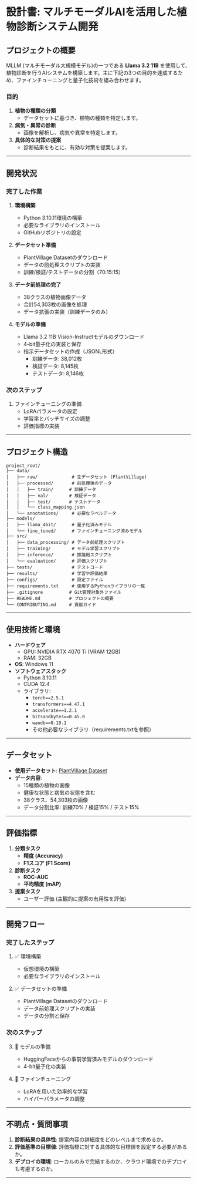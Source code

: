 # **設計書: マルチモーダルAIを活用した植物診断システム開発**

## **プロジェクトの概要**

MLLM (マルチモーダル大規模モデル)の一つである **Llama 3.2 11B** を使用して、植物診断を行うAIシステムを構築します。主に下記の3つの目的を達成するため、ファインチューニングと量子化技術を組み合わせます。

### **目的**
1. **植物の種類の分類**  
   - データセットに基づき、植物の種類を特定します。
2. **病気・異常の診断**  
   - 画像を解析し、病気や異常を特定します。
3. **具体的な対策の提案**  
   - 診断結果をもとに、有効な対策を提案します。

---

## **開発状況**

### **完了した作業**
1. **環境構築**
   - Python 3.10.11環境の構築
   - 必要なライブラリのインストール
   - GitHubリポジトリの設定

2. **データセット準備**
   - PlantVillage Datasetのダウンロード
   - データの前処理スクリプトの実装
   - 訓練/検証/テストデータの分割（70:15:15）

3. **データ前処理の完了**
   - 38クラスの植物画像データ
   - 合計54,303枚の画像を処理
   - データ拡張の実装（訓練データのみ）

4. **モデルの準備**
   - Llama 3.2 11B Vision-Instructモデルのダウンロード
   - 4-bit量子化の実装と保存
   - 指示データセットの作成（JSONL形式）
     - 訓練データ: 38,012枚
     - 検証データ: 8,145枚
     - テストデータ: 8,146枚

### **次のステップ**
1. ファインチューニングの準備
   - LoRAパラメータの設定
   - 学習率とバッチサイズの調整
   - 評価指標の実装

---

## **プロジェクト構造**

```
project_root/
├── data/
│   ├── raw/             # 生データセット (PlantVillage)
│   ├── processed/       # 前処理後のデータ
│   │   ├── train/      # 訓練データ
│   │   ├── val/        # 検証データ
│   │   ├── test/       # テストデータ
│   │   └── class_mapping.json
│   └── annotations/     # 必要なラベルデータ
├── models/
│   ├── llama_4bit/      # 量子化済みモデル
│   └── fine_tuned/      # ファインチューニング済みモデル
├── src/
│   ├── data_processing/ # データ前処理スクリプト
│   ├── training/        # モデル学習スクリプト
│   ├── inference/       # 推論用スクリプト
│   └── evaluation/      # 評価スクリプト
├── tests/               # テストコード
├── results/             # 学習や評価結果
├── configs/             # 設定ファイル
├── requirements.txt     # 使用するPythonライブラリの一覧
├── .gitignore          # Git管理対象外ファイル
├── README.md           # プロジェクトの概要
└── CONTRIBUTING.md     # 貢献ガイド
```

---

## **使用技術と環境**

- **ハードウェア**
  - GPU: NVIDIA RTX 4070 Ti (VRAM 12GB)
  - RAM: 32GB
- **OS**: Windows 11
- **ソフトウェアスタック**
  - Python 3.10.11
  - CUDA 12.4
  - ライブラリ: 
    - `torch==2.5.1`
    - `transformers==4.47.1`
    - `accelerate==1.2.1`
    - `bitsandbytes==0.45.0`
    - `wandb==0.19.1`
    - その他必要なライブラリ（requirements.txtを参照）

---

## **データセット**

- **使用データセット**: [PlantVillage Dataset](https://www.kaggle.com/datasets/abdallahalidev/plantvillage-dataset)
- **データ内容**:
  - 15種類の植物の画像
  - 健康な状態と病気の状態を含む
  - 38クラス、54,303枚の画像
  - データ分割比率: 訓練70% / 検証15% / テスト15%

---

## **評価指標**

1. **分類タスク**
   - **精度 (Accuracy)**
   - **F1スコア (F1 Score)**
2. **診断タスク**
   - **ROC-AUC**
   - **平均精度 (mAP)**
3. **提案タスク**
   - ユーザー評価 (主観的に提案の有用性を評価)

---

## **開発フロー**

### **完了したステップ**
1. ✅ 環境構築
   - 仮想環境の構築
   - 必要なライブラリのインストール

2. ✅ データセットの準備
   - PlantVillage Datasetのダウンロード
   - データ前処理スクリプトの実装
   - データの分割と保存

### **次のステップ**
3. 🔄 モデルの準備
   - HuggingFaceからの事前学習済みモデルのダウンロード
   - 4-bit量子化の実装

4. 📝 ファインチューニング
   - LoRAを用いた効率的な学習
   - ハイパーパラメータの調整

---

## **不明点・質問事項**

1. **診断結果の具体性**: 提案内容の詳細度をどのレベルまで求めるか。
2. **評価基準の目標値**: 評価指標に対する具体的な目標値を設定する必要があるか。
3. **デプロイの環境**: ローカルのみで完結するのか、クラウド環境でのデプロイも考慮するのか。

---

